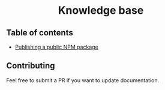 <div align="center">
  <h1>Knowledge base</h1>
</div>

## Table of contents

* [Publishing a public NPM package](PUBLIC_PACKAGE.md)

## Contributing

Feel free to submit a PR if you want to update documentation.
